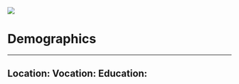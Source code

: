 <img src='https://avataaars.io/?avatarStyle=Circle&topType=ShortHairShaggyMullet&accessoriesType=Wayfarers&hairColor=Brown&facialHairType=Blank&facialHairColor=Red&clotheType=BlazerShirt&clotheColor=Blue02&eyeType=Hearts&eyebrowType=SadConcernedNatural&mouthType=Twinkle&skinColor=Tanned'
/>
# Demographics
---
Location: 
Vocation:
Education:
---